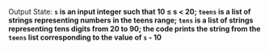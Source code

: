 Output State: **`s` is an input integer such that 10 ≤ s < 20; `teens` is a list of strings representing numbers in the teens range; `tens` is a list of strings representing tens digits from 20 to 90; the code prints the string from the `teens` list corresponding to the value of `s` - 10**